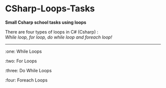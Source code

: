 # CSharp-Loops-Tasks
<p><b>Small Csharp school tasks using loops</b></p>
There are four types of loops in C# (Csharp) : </br> 
<i>While loop, for loop, do while loop and foreach loop! </i>
<hr>
<p>:one: While Loops </p>
<p>:two: For Loops </p>
<p>:three: Do While Loops </p>
<p>:four: Foreach Loops </p>
